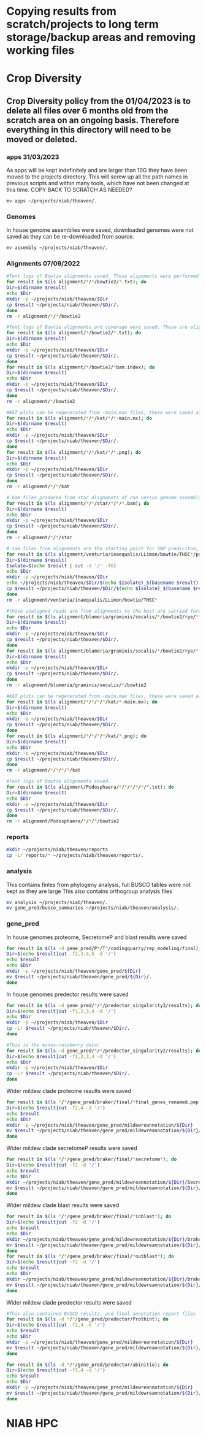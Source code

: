 # Copying results from scratch/projects to long term storage/backup areas and removing working files

# Crop Diversity
## Crop Diversity policy from the 01/04/2023 is to delete all files over 6 months old from the scratch area on an ongoing basis. Therefore everything in this directory will need to be moved or deleted.

### apps 31/03/2023
As apps will be kept indefinitely and are larger than 10G they have been moved to the projects directory. This will screw up all the path names in previous scripts and within many tools, which have not been changed at this time. COPY BACK TO SCRATCH AS NEEDED?
```bash
mv apps ~/projects/niab/theaven/.
```
### Genomes
In house genome assemblies were saved, downloaded genomes were not saved as they can be re-downloaded from source.
```bash
mv assembly ~/projects/niab/theaven/.
```
###  Alignments 07/09/2022
```bash
#Text logs of Bowtie alignments saved. These alignments were performed to find stats of P.aphanis and P.leucotricha vs host plants and other public mildew genomes, there are no .sam or .bam files here to be used in further analysis, eg. unaligned to host therefore nothing else was saved.
for result in $(ls alignment/*/*/bowtie2/*.txt); do
Dir=$(dirname $result)
echo $Dir
mkdir -p ~/projects/niab/theaven/$Dir
cp $result ~/projects/niab/theaven/$Dir/.
done 
rm -r alignment/*/*/bowtie2

#Text logs of Bowtie alignments and coverage were saved. These are alignments of raw reads vs complete assemblies, output used in coverage calculations therefore .bam files were also saved.
for result in $(ls alignment/*/bowtie2/*.txt); do
Dir=$(dirname $result)
echo $Dir
mkdir -p ~/projects/niab/theaven/$Dir
cp $result ~/projects/niab/theaven/$Dir/.
done 
for result in $(ls alignment/*/bowtie2/*bam.index); do
Dir=$(dirname $result)
echo $Dir
mkdir -p ~/projects/niab/theaven/$Dir
cp $result ~/projects/niab/theaven/$Dir/.
done 
rm -r alignment/*/bowtie2

#KAT plots can be regenerated from -main.max files, these were saved along with plots themselves.
for result in $(ls alignment/*/*/kat/*/*-main.mx); do
Dir=$(dirname $result)
echo $Dir
mkdir -p ~/projects/niab/theaven/$Dir
cp $result ~/projects/niab/theaven/$Dir/.
done 
for result in $(ls alignment/*/*/kat/*/*.png); do
Dir=$(dirname $result)
echo $Dir
mkdir -p ~/projects/niab/theaven/$Dir
cp $result ~/projects/niab/theaven/$Dir/.
done 
rm -r alignment/*/*/kat

#.bam files produced from star alignments of rna versus genome assemblies are used in gene prediction, these were saved
for result in $(ls alignment/*/*/star/*/*/*.bam); do
Dir=$(dirname $result)
echo $Dir
mkdir -p ~/projects/niab/theaven/$Dir
cp $result ~/projects/niab/theaven/$Dir/.
done 
rm -r alignment/*/*/star

#.sam files from alignments are the starting point for SNP prediciton, .bam version take up less space, these were saved.
for result in $(ls alignment/venturia/inaequalis/LLimon/bowtie/THSC*/passey/*aligned.bam); do
Dir=$(dirname $result)
Isolate=$(echo $result | cut -d '/' -f6)
echo $Dir
mkdir -p ~/projects/niab/theaven/$Dir
echo ~/projects/niab/theaven/$Dir/$(echo $Isolate)_$(basename $result)
cp $result ~/projects/niab/theaven/$Dir/$(echo $Isolate)_$(basename $result)
done 
rm -r alignment/venturia/inaequalis/LLimon/bowtie/THSC*

#those unaligned reads are from alignments to the host are carried forward for assembly, these were saved along with bowtie run logs
for result in $(ls alignment/blumeria/graminis/secalis/*/bowtie2/rye/*fq.gz); do
Dir=$(dirname $result)
echo $Dir
mkdir -p ~/projects/niab/theaven/$Dir
cp $result ~/projects/niab/theaven/$Dir/.
done 
for result in $(ls alignment/blumeria/graminis/secalis/*/bowtie2/rye/*.txt); do
Dir=$(dirname $result)
echo $Dir
mkdir -p ~/projects/niab/theaven/$Dir
cp $result ~/projects/niab/theaven/$Dir/.
done 
rm -r alignment/blumeria/graminis/secalis/*/bowtie2

#KAT plots can be regenerated from -main.max files, these were saved along with plots themselves.
for result in $(ls alignment/*/*/*/*/kat/*-main.mx); do
Dir=$(dirname $result)
echo $Dir
mkdir -p ~/projects/niab/theaven/$Dir
cp $result ~/projects/niab/theaven/$Dir/.
done 
for result in $(ls alignment/*/*/*/*/kat/*.png); do
Dir=$(dirname $result)
echo $Dir
mkdir -p ~/projects/niab/theaven/$Dir
cp $result ~/projects/niab/theaven/$Dir/.
done 
rm -r alignment/*/*/*/*/kat

#Text logs of Bowtie alignments saved. 
for result in $(ls alignment/Podosphaera/*/*/*/*/*/*.txt); do
Dir=$(dirname $result)
echo $Dir
mkdir -p ~/projects/niab/theaven/$Dir
cp $result ~/projects/niab/theaven/$Dir/.
done 
rm -r alignment/Podosphaera/*/*/*/bowtie2
```
### reports
```bash
mkdir ~/projects/niab/theaven/reports
cp -Lr reports/* ~/projects/niab/theaven/reports/.
```
### analysis
This contains finles from phylogeny analysis, full BUSCO tables were not kept as they are large
This also contains orthogroup analysis files
```bash
mv analysis ~/projects/niab/theaven/.
mv gene_pred/busco_summaries ~/projects/niab/theaven/analysis/.
```
### gene_pred
In house genomes proteome, SecretomeP and blast results were saved
```bash
for result in $(ls -d gene_pred/P*/T*/codingquarry/rep_modeling/final); do
Dir=$(echo $result|cut -f2,3,4,5 -d '/')
echo $result
echo $Dir
mkdir -p ~/projects/niab/theaven/gene_pred/${Dir}
mv $result ~/projects/niab/theaven/gene_pred/${Dir}/.
done 
```
In house genomes predector results were saved
```bash
for result in $(ls -d gene_pred/*/*/predector_singularity3/results); do
Dir=$(echo $result|cut -f1,2,3,4 -d '/')
echo $Dir
mkdir -p ~/projects/niab/theaven/$Dir
cp -Lr $result ~/projects/niab/theaven/$Dir/.
done 

#This is the minus-raspberry data:
for result in $(ls -d gene_pred/*/*/predector_singularity2/results); do
Dir=$(echo $result|cut -f1,2,3,4 -d '/')
echo $Dir
mkdir -p ~/projects/niab/theaven/$Dir
cp -Lr $result ~/projects/niab/theaven/$Dir/.
done 
```


Wider mildew clade proteome results were saved
```bash
for result in $(ls */*/gene_pred/braker/final/*final_genes_renamed.pep.fasta); do
Dir=$(echo $result|cut -f2,4 -d '/')
echo $result
echo $Dir
mkdir -p ~/projects/niab/theaven/gene_pred/mildewreannotation/${Dir}
mv $result ~/projects/niab/theaven/gene_pred/mildewreannotation/${Dir}/.
done 
```
Wider mildew clade secretomeP results were saved
```bash
for result in $(ls */*/gene_pred/braker/final/*secretome*); do
Dir=$(echo $result|cut -f2 -d '/')
echo $result
echo $Dir
mkdir ~/projects/niab/theaven/gene_pred/mildewreannotation/${Dir}/Secretomep
mv $result ~/projects/niab/theaven/gene_pred/mildewreannotation/${Dir}/Secretomep/.
done
```
Wider mildew clade blast results were saved
```bash
for result in $(ls */*/gene_pred/braker/final/*inblast*); do
Dir=$(echo $result|cut -f2 -d '/')
echo $result
echo $Dir
mkdir ~/projects/niab/theaven/gene_pred/mildewreannotation/${Dir}/braker
mv $result ~/projects/niab/theaven/gene_pred/mildewreannotation/${Dir}/braker/.
done
for result in $(ls */*/gene_pred/braker/final/*outblast*); do
Dir=$(echo $result|cut -f2 -d '/')
echo $result
echo $Dir
mkdir ~/projects/niab/theaven/gene_pred/mildewreannotation/${Dir}/braker
mv $result ~/projects/niab/theaven/gene_pred/mildewreannotation/${Dir}/braker/.
done
```
Wider mildew clade predector results were saved
```bash
#This also contained BUSCO results, and final annotation report files
for result in $(ls -d */*/gene_pred/predector/Prothint); do
Dir=$(echo $result|cut -f2,4 -d '/')
echo $result
echo $Dir
mkdir -p ~/projects/niab/theaven/gene_pred/mildewreannotation/${Dir}
mv $result ~/projects/niab/theaven/gene_pred/mildewreannotation/${Dir}/.
done 

for result in $(ls -d */*/gene_pred/predector/abinitio); do
Dir=$(echo $result|cut -f2,4 -d '/')
echo $result
echo $Dir
mkdir -p ~/projects/niab/theaven/gene_pred/mildewreannotation/${Dir}
mv $result ~/projects/niab/theaven/gene_pred/mildewreannotation/${Dir}/.
done 
```

# NIAB HPC